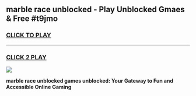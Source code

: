 
## marble race unblocked - Play Unblocked Gmaes & Free #t9jmo
<h3>
<a href="https://news.freeplayer.one?title=marble_race_unblocked&ref=26F">CLICK TO PLAY</a></h3>
<hr>

<h3>
<a href="https://news.freeplayer.one?title=marble_race_unblocked&ref=26F">CLICK 2 PLAY</a>
  
</h3>

<a href="https://news.freeplayer.one?title=marble_race_unblocked&ref=26F/"><img src="https://clearcache.store/games.png"></a>


**marble race unblocked games unblocked: Your Gateway to Fun and Accessible Online Gaming**
